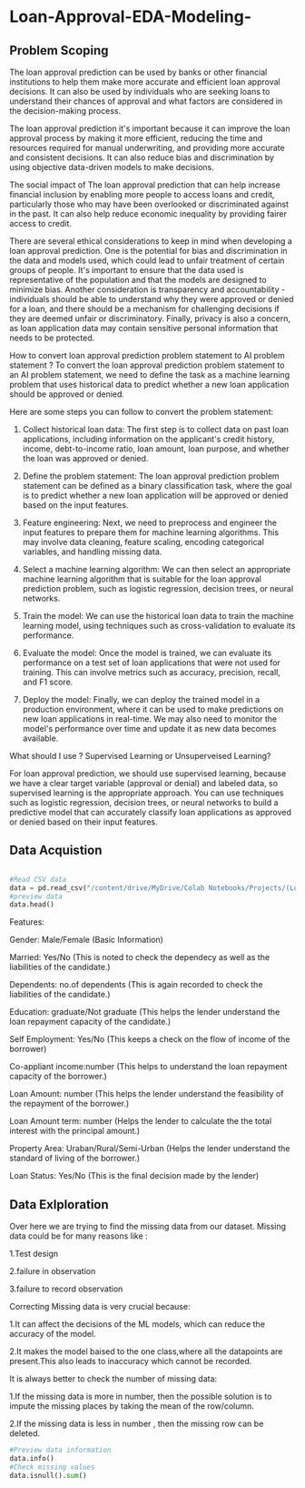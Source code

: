 # Loan-Approval-EDA-Modeling-


## Problem Scoping

The loan approval prediction can be used by banks or other financial institutions to help them make more accurate and efficient loan approval decisions. It can also be used by individuals who are seeking loans to understand their chances of approval and what factors are considered in the decision-making process.

The loan approval prediction it's important because it can improve the loan approval process by making it more efficient, reducing the time and resources required for manual underwriting, and providing more accurate and consistent decisions. It can also reduce bias and discrimination by using objective data-driven models to make decisions.

The social impact of The loan approval prediction that can help increase financial inclusion by enabling more people to access loans and credit, particularly those who may have been overlooked or discriminated against in the past. It can also help reduce economic inequality by providing fairer access to credit.

There are several ethical considerations to keep in mind when developing a loan approval prediction. One is the potential for bias and discrimination in the data and models used, which could lead to unfair treatment of certain groups of people. It's important to ensure that the data used is representative of the population and that the models are designed to minimize bias. Another consideration is transparency and accountability - individuals should be able to understand why they were approved or denied for a loan, and there should be a mechanism for challenging decisions if they are deemed unfair or discriminatory. Finally, privacy is also a concern, as loan application data may contain sensitive personal information that needs to be protected.


How to convert loan approval prediction problem statement to AI problem statement ? 
To convert the loan approval prediction problem statement to an AI problem statement, we need to define the task as a machine learning problem that uses historical data to predict whether a new loan application should be approved or denied.

Here are some steps you can follow to convert the problem statement:

1. Collect historical loan data: The first step is to collect data on past loan applications, including information on the applicant's credit history, income, debt-to-income ratio, loan amount, loan purpose, and whether the loan was approved or denied.

2. Define the problem statement: The loan approval prediction problem statement can be defined as a binary classification task, where the goal is to predict whether a new loan application will be approved or denied based on the input features.

3. Feature engineering: Next, we need to preprocess and engineer the input features to prepare them for machine learning algorithms. This may involve data cleaning, feature scaling, encoding categorical variables, and handling missing data.

4. Select a machine learning algorithm: We can then select an appropriate machine learning algorithm that is suitable for the loan approval prediction problem, such as logistic regression, decision trees, or neural networks.

5. Train the model: We can use the historical loan data to train the machine learning model, using techniques such as cross-validation to evaluate its performance.

6. Evaluate the model: Once the model is trained, we can evaluate its performance on a test set of loan applications that were not used for training. This can involve metrics such as accuracy, precision, recall, and F1 score.

7. Deploy the model: Finally, we can deploy the trained model in a production environment, where it can be used to make predictions on new loan applications in real-time. We may also need to monitor the model's performance over time and update it as new data becomes available.


What should I use ? Supervised Learning or Unsuperveised Learning?

For loan approval prediction, we should use supervised learning, because we have a clear target variable (approval or denial) and labeled data, so supervised learning is the appropriate approach. You can use techniques such as logistic regression, decision trees, or neural networks to build a predictive model that can accurately classify loan applications as approved or denied based on their input features.

## Data Acquistion

``` python

#Read CSV data
data = pd.read_csv("/content/drive/MyDrive/Colab Notebooks/Projects/(Loan Prediction).csv")
#preview data
data.head()

```
Features:

Gender: Male/Female (Basic Information)

Married: Yes/No (This is noted to check the dependecy as well as the liabilities of the candidate.)

Dependents: no.of dependents (This is again recorded to check the liabilities of the candidate.)

Education: graduate/Not graduate (This helps the lender understand the loan repayment capacity of the candidate.)

Self Employment: Yes/No (This keeps a check on the flow of income of the borrower)

Co-appliant income:number (This helps to understand the loan repayment capacity of the borrower.)

Loan Amount: number (This helps the lender understand the feasibility of the repayment of the borrower.)

Loan Amount term: number (Helps the lender to calculate the the total interest with the principal amount.)

Property Area: Uraban/Rural/Semi-Urban (Helps the lender understand the standard of living of the borrower.)

Loan Status: Yes/No (This is the final decision made by the lender)
## Data Exlploration
Over here we are trying to find the missing data from our dataset.
Missing data could be for many reasons like :

1.Test design

2.failure in observation

3.failure to record observation

Correcting Missing data is very crucial because:

1.It can affect the decisions of the ML models, which can reduce the accuracy of the model.

2.It makes the model baised to the one class,where all the datapoints are present.This also leads to inaccuracy which cannot be recorded.

It is always better to check the number of missing data:

1.If the missing data is more in number, then the possible solution is to impute the missing places by taking the mean of the row/column.

2.If the missing data is less in number , then the missing row can be deleted.

``` python
#Preview data information
data.info()
#Check missing values
data.isnull().sum()
```
